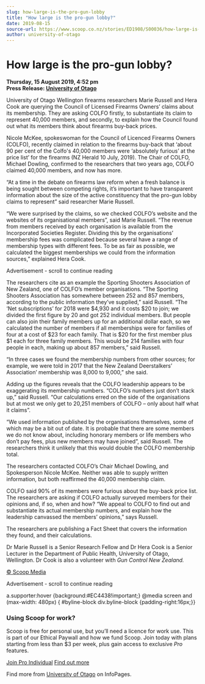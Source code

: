 ```yaml
---
slug: how-large-is-the-pro-gun-lobby
title: "How large is the pro-gun lobby?"
date: 2019-08-15
source-url: https://www.scoop.co.nz/stories/ED1908/S00036/how-large-is-the-pro-gun-lobby.htm
author: university-of-otago
---
```

How large is the pro-gun lobby?
===============================

**Thursday, 15 August 2019, 4:52 pm**  
**Press Release: [University of Otago](https://info.scoop.co.nz/University_of_Otago)**

  
University of Otago Wellington firearms researchers Marie Russell and Hera Cook are querying the Council of Licensed Firearms Owners’ claims about its membership. They are asking COLFO firstly, to substantiate its claim to represent 40,000 members, and secondly, to explain how the Council found out what its members think about firearms buy-back prices.

Nicole McKee, spokeswoman for the Council of Licenced Firearms Owners (COLFO), recently claimed in relation to the firearms buy-back that ‘about 90 per cent of the Colfo's 40,000 members were ‘absolutely furious’ at the price list’ for the firearms (NZ Herald 10 July, 2019). The Chair of COLFO, Michael Dowling, confirmed to the researchers that two years ago, COLFO claimed 40,000 members, and now has more.

“At a time in the debate on firearms law reform when a fresh balance is being sought between competing rights, it’s important to have transparent information about the size of the active constituency that the pro-gun lobby claims to represent” said researcher Marie Russell.

“We were surprised by the claims, so we checked COLFO’s website and the websites of its organisational members”, said Marie Russell. “The revenue from members received by each organisation is available from the Incorporated Societies Register. Dividing this by the organisations’ membership fees was complicated because several have a range of membership types with different fees. To be as fair as possible, we calculated the biggest memberships we could from the information sources,” explained Hera Cook.

Advertisement - scroll to continue reading





The researchers cite as an example the Sporting Shooters Association of New Zealand, one of COLFO’s member organisations. “The Sporting Shooters Association has somewhere between 252 and 857 members, according to the public information they’ve supplied,” said Russell. “The ‘Net subscriptions’ for 2018 were $4,930 and it costs $20 to join; we divided the first figure by 20 and got 252 individual members. But people can also join their family members up for an additional dollar each, so we calculated the number of members if all memberships were for families of four at a cost of $23 for each family. That is $20 for the first member plus $1 each for three family members. This would be 214 families with four people in each, making up about 857 members,” said Russell.

“In three cases we found the membership numbers from other sources; for example, we were told in 2017 that the New Zealand Deerstalkers’ Association’ membership was 8,000 to 9,000,” she said.

Adding up the figures reveals that the COLFO leadership appears to be exaggerating its membership numbers. “COLFO’s numbers just don’t stack up,” said Russell. “Our calculations erred on the side of the organisations but at most we only get to 20,251 members of COLFO – only about half what it claims”.

“We used information published by the organisations themselves, some of which may be a bit out of date. It is probable that there are some members we do not know about, including honorary members or life members who don’t pay fees, plus new members may have joined”, said Russell. The researchers think it unlikely that this would double the COLFO membership total.

The researchers contacted COLFO’s Chair Michael Dowling, and Spokesperson Nicole McKee. Neither was able to supply written information, but both reaffirmed the 40,000 membership claim.

COLFO said 90% of its members were furious about the buy-back price list. The researchers are asking if COLFO actually surveyed members for their opinions and, if so, when and how? “We appeal to COLFO to find out and substantiate its actual membership numbers, and explain how the leadership canvassed the members’ opinions,” says Russell.

The researchers are publishing a Fact Sheet that covers the information they found, and their calculations.

Dr Marie Russell is a Senior Research Fellow and Dr Hera Cook is a Senior Lecturer in the Department of Public Health, University of Otago, Wellington. Dr Cook is also a volunteer with _Gun Control New Zealand._  

[© Scoop Media](http://www.scoop.co.nz/about/terms.html)  

Advertisement - scroll to continue reading



a.supporter:hover {background:#EC4438!important;} @media screen and (max-width: 480px) { #byline-block div.byline-block {padding-right:16px;}}

### Using Scoop for work?

Scoop is free for personal use, but you’ll need a licence for work use. This is part of our Ethical Paywall and how we fund Scoop. Join today with plans starting from less than $3 per week, plus gain access to exclusive _Pro_ features.  
  
[Join Pro Individual](https://pro.scoop.co.nz/Individual/?from=ProIn24) [Find out more](https://pro.scoop.co.nz/using-scoop-for-work/?from=ProIn24)

Find more from [University of Otago](https://info.scoop.co.nz/University_of_Otago) on InfoPages.